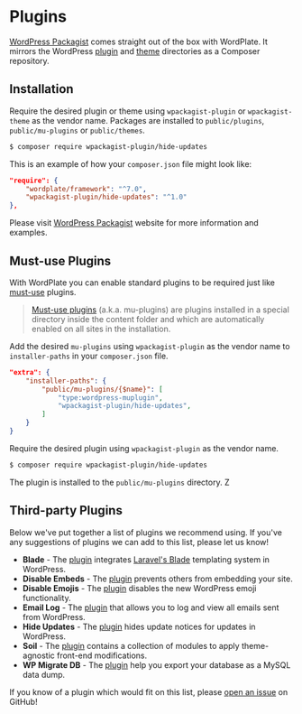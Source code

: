 # Plugins

[WordPress Packagist](https://wpackagist.org) comes straight out of the box with WordPlate. It mirrors the WordPress [plugin](https://plugins.svn.wordpress.org) and [theme](https://themes.svn.wordpress.org) directories as a Composer repository.

## Installation

Require the desired plugin or theme using `wpackagist-plugin` or `wpackagist-theme` as the vendor name. Packages are installed to `public/plugins`, `public/mu-plugins` or `public/themes`.

```bash
$ composer require wpackagist-plugin/hide-updates
```

This is an example of how your `composer.json` file might look like:

```json
"require": {
    "wordplate/framework": "^7.0",
    "wpackagist-plugin/hide-updates": "^1.0"
},
```

Please visit [WordPress Packagist](https://wpackagist.org) website for more information and examples.

## Must-use Plugins

With WordPlate you can enable standard plugins to be required just like [must-use](https://codex.wordpress.org/Must_Use_Plugins) plugins.

> [Must-use plugins](https://codex.wordpress.org/Must_Use_Plugins) (a.k.a. mu-plugins) are plugins installed in a special directory inside the content folder and which are automatically enabled on all sites in the installation.

Add the desired `mu-plugins` using `wpackagist-plugin` as the vendor name to `installer-paths` in your `composer.json` file.

```json
"extra": {
    "installer-paths": {
        "public/mu-plugins/{$name}": [
            "type:wordpress-muplugin",
            "wpackagist-plugin/hide-updates",
        ]
    }
}
```

Require the desired plugin using `wpackagist-plugin` as the vendor name.

```sh
$ composer require wpackagist-plugin/hide-updates
```

The plugin is installed to the `public/mu-plugins` directory. Z

## Third-party Plugins

Below we've put together a list of plugins we recommend using. If you've any suggestions of plugins we can add to this list, please let us know!

- **Blade** - The [plugin](https://github.com/fiskhandlarn/blade) integrates [Laravel's Blade](https://laravel.com/docs/5.7/blade) templating system in WordPress.
- **Disable Embeds** - The [plugin](https://wordpress.org/plugins/disable-embeds) prevents others from embedding your site.
- **Disable Emojis** - The [plugin](https://wordpress.org/plugins/disable-emojis) disables the new WordPress emoji functionality.
- **Email Log** - The [plugin](https://wordpress.org/plugins/email-log) that allows you to log and view all emails sent from WordPress.
- **Hide Updates** - The [plugin](https://wordpress.org/plugins/hide-updates) hides update notices for updates in WordPress.
- **Soil** - The [plugin](https://roots.io/plugins/soil) contains a collection of modules to apply theme-agnostic front-end modifications.
- **WP Migrate DB** - The [plugin](https://wordpress.org/plugins/wp-migrate-db) help you export your database as a MySQL data dump.

If you know of a plugin which would fit on this list, please [open an issue](https://github.com/wordplate/wordplate.github.io) on GitHub!
